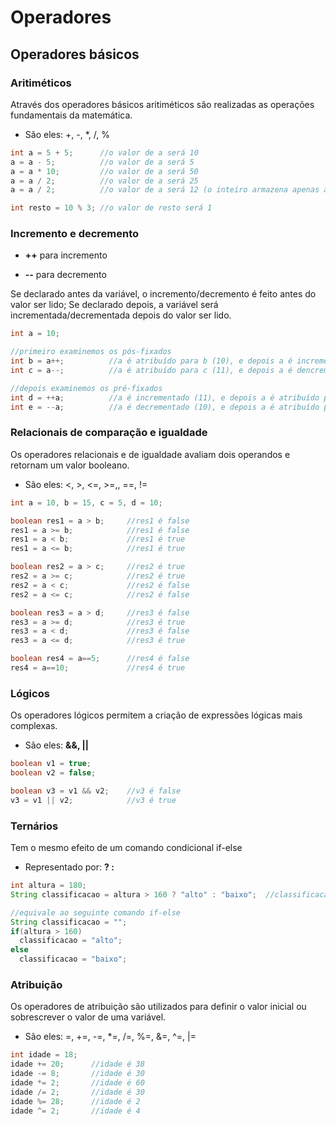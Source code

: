 # Operadores

## Operadores básicos

### Aritiméticos

Através dos operadores básicos aritiméticos são realizadas as operações fundamentais da matemática.

  - São eles: +, -, *, /, %

```java
int a = 5 + 5;      //o valor de a será 10
a = a - 5;          //o valor de a será 5
a = a * 10;         //o valor de a será 50
a = a / 2;          //o valor de a será 25
a = a / 2;          //o valor de a será 12 (o inteiro armazena apenas a parte inteira, desprezando a decimal

int resto = 10 % 3; //o valor de resto será 1
```

### Incremento e decremento

  - **++** para incremento
 
  - **--** para decremento

Se declarado antes da variável, o incremento/decremento é feito antes do valor ser lido; Se declarado depois, a variável será incrementada/decrementada depois do valor ser lido.

```java
int a = 10;      

//primeiro examinemos os pós-fixados
int b = a++;          //a é atribuído para b (10), e depois a é incrementado (11)
int c = a--;          //a é atribuído para c (11), e depois a é dencrementado (10)

//depois examinemos os pré-fixados
int d = ++a;          //a é incrementado (11), e depois a é atribuído para d (11)
int e = --a;          //a é decrementado (10), e depois a é atribuído para d (10)
```

### Relacionais de comparação e igualdade

Os operadores relacionais e de igualdade avaliam dois operandos e retornam um valor booleano.

  - São eles: <, >, <=, >=,, ==, !=

```java
int a = 10, b = 15, c = 5, d = 10;

boolean res1 = a > b;     //res1 é false
res1 = a >= b;            //res1 é false
res1 = a < b;             //res1 é true
res1 = a <= b;            //res1 é true

boolean res2 = a > c;     //res2 é true
res2 = a >= c;            //res2 é true
res2 = a < c;             //res2 é false
res2 = a <= c;            //res2 é false

boolean res3 = a > d;     //res3 é false 
res3 = a >= d;            //res3 é true
res3 = a < d;             //res3 é false
res3 = a <= d;            //res3 é true

boolean res4 = a==5;      //res4 é false
res4 = a==10;             //res4 é true
```

### Lógicos

Os operadores lógicos permitem a criação de expressões lógicas mais complexas.

  - São eles: **&&, ||**

```java
boolean v1 = true;
boolean v2 = false;

boolean v3 = v1 && v2;    //v3 é false
v3 = v1 || v2;            //v3 é true
```

### Ternários

Tem o mesmo efeito de um comando condicional if-else

  - Representado por: **?  :**

```java
int altura = 180;
String classificacao = altura > 160 ? "alto" : "baixo";  //classificacao é "alto"

//equivale ao seguinte comando if-else
String classificacao = "";
if(altura > 160)
  classificacao = "alto";
else
  classificacao = "baixo";
```

### Atribuição

Os operadores de atribuição são utilizados para definir o valor inicial ou sobrescrever o valor de uma variável.

  - São eles: =, +=, -=, *=, /=, %=, &=, ^=, |=

```java
int idade = 18;   
idade += 20;      //idade é 38
idade -= 8;       //idade é 30
idade *= 2;       //idade é 60
idade /= 2;       //idade é 30
idade %= 28;      //idade é 2
idade ^= 2;       //idade é 4
```
